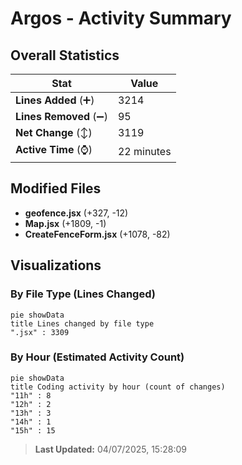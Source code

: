 # Argos - Activity Summary 

## Overall Statistics

| Stat                   | Value                                                             |
| ---------------------- | ----------------------------------------------------------------- |
| **Lines Added** (➕)   | 3214                                          |
| **Lines Removed** (➖) | 95                                        |
| **Net Change** (↕)    | 3119                |
| **Active Time** (⌚)   | 22 minutes |


## Modified Files
- **geofence.jsx** (+327, -12)
- **Map.jsx** (+1809, -1)
- **CreateFenceForm.jsx** (+1078, -82)

## Visualizations

### By File Type (Lines Changed)

```mermaid
pie showData
title Lines changed by file type
".jsx" : 3309
```

### By Hour (Estimated Activity Count)

```mermaid
pie showData
title Coding activity by hour (count of changes)
"11h" : 8
"12h" : 2
"13h" : 3
"14h" : 1
"15h" : 15
```


> **Last Updated:** 04/07/2025, 15:28:09